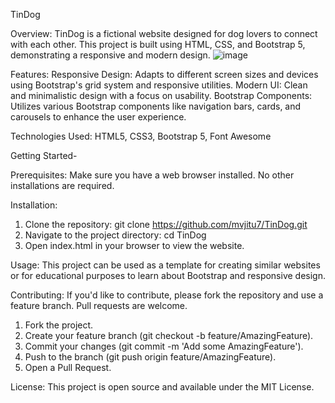 TinDog

Overview: 
TinDog is a fictional website designed for dog lovers to connect with each other. This project is built using HTML, CSS, and Bootstrap 5, demonstrating a responsive and modern design.
![image](https://github.com/user-attachments/assets/415a156f-a97a-482c-b18f-be322fe8792c)

Features: 
Responsive Design: Adapts to different screen sizes and devices using Bootstrap's grid system and responsive utilities.
Modern UI: Clean and minimalistic design with a focus on usability.
Bootstrap Components: Utilizes various Bootstrap components like navigation bars, cards, and carousels to enhance the user experience.

Technologies Used: 
HTML5,
CSS3,
Bootstrap 5,
Font Awesome

Getting Started-

Prerequisites:
Make sure you have a web browser installed. No other installations are required.

Installation:
1. Clone the repository: git clone https://github.com/mvjitu7/TinDog.git
2. Navigate to the project directory: cd TinDog
3. Open index.html in your browser to view the website.

Usage:
This project can be used as a template for creating similar websites or for educational purposes to learn about Bootstrap and responsive design.

Contributing:
If you'd like to contribute, please fork the repository and use a feature branch. Pull requests are welcome.
1. Fork the project.
2. Create your feature branch (git checkout -b feature/AmazingFeature).
3. Commit your changes (git commit -m 'Add some AmazingFeature').
4. Push to the branch (git push origin feature/AmazingFeature).
5. Open a Pull Request.

License:
This project is open source and available under the MIT License.
